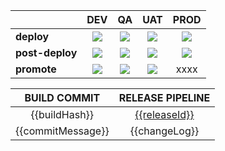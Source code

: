 |                 |                                           DEV                                           |                                          QA                                           |                                        UAT                                         |                                         PROD                                          |
|:----------------|:---------------------------------------------------------------------------------------:|:-------------------------------------------------------------------------------------:|:----------------------------------------------------------------------------------:|:-------------------------------------------------------------------------------------:|
| **deploy**      |      [<img src="{{baseUrl}}{{filePathForDownload}}{{releaseId}}/dev-deploy.png">][dev-deploy]      |      [<img src="{{baseUrl}}{{filePathForDownload}}{{releaseId}}/qa-deploy.png">][qa-deploy]      |   [<img src="{{baseUrl}}{{filePathForDownload}}{{releaseId}}/uat-deploy.png">][uat-deploy]    |    [<img src="{{baseUrl}}{{filePathForDownload}}{{releaseId}}/prod-deploy.png">][prod-deploy]    |
| **post-deploy** | [<img src="{{baseUrl}}{{filePathForDownload}}{{releaseId}}/dev-post-deploy.png">][dev-post-deploy] | [<img src="{{baseUrl}}{{filePathForDownload}}{{releaseId}}/qa-post-deploy.png">][qa-post-deploy] | [<img src="{{baseUrl}}{{filePathForDownload}}{{releaseId}}/uat-deploy.png">][uat-post-deploy] | [<img src="{{baseUrl}}{{filePathForDownload}}{{releaseId}}/prod-deploy.png">][prod-post-deploy]  |
| **promote**     |    [<img src="{{baseUrl}}{{filePathForDownload}}{{releaseId}}/dev-promote.png">][dev-promote]      |     [<img src="{{baseUrl}}{{filePathForDownload}}{{releaseId}}/qa-promte.png">][qa-promote]      |  [<img src="{{baseUrl}}{{filePathForDownload}}{{releaseId}}/uat-deploy.png">][uat-promote]    |                                         xxxx                                          |

|   BUILD COMMIT    |            RELEASE PIPELINE            |
|:-----------------:|:--------------------------------------:|
|   {{buildHash}}   | [{{releaseId}}][release-pipeline-link] |
| {{commitMessage}} |             {{changeLog}}              |


[build-link]: {{baseUrl}}releases/tag/{{releaseId}}
[release-pipeline-link]: {{baseUrl}}releases/tag/{{releaseId}}

[dev-deploy]: {{baseUrl}}releases/tag/{{releaseId}}
[dev-post-deploy]: {{baseUrl}}releases/tag/{{releaseId}}
[dev-promote]: {{baseUrl}}releases/tag/{{releaseId}}
[qa-deploy]: {{baseUrl}}releases/tag/{{releaseId}}
[qa-post-deploy]: {{baseUrl}}releases/tag/{{releaseId}}
[qa-promote]: {{baseUrl}}releases/tag/{{releaseId}}
[uat-deploy]: {{baseUrl}}releases/tag/{{releaseId}}
[uat-post-deploy]: {{baseUrl}}releases/tag/{{releaseId}}
[uat-promote]: {{baseUrl}}releases/tag/{{releaseId}}
[prod-deploy]: {{baseUrl}}releases/tag/{{releaseId}}
[prod-post-deploy]: {{baseUrl}}releases/tag/{{releaseId}}